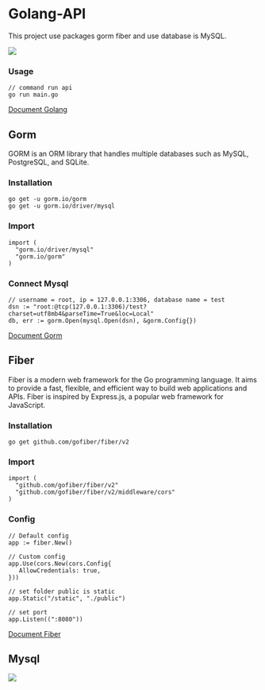 # Golang-API

This project use packages gorm fiber and use database is MySQL. 

![](https://drive.google.com/uc?id=11wXLcPIqGoljJuyVU2qwolvZscMTblVq)

### Usage
```golang
// command run api
go run main.go
```
[Document Golang](https://go.dev/doc/)

## Gorm
GORM is an ORM library that handles multiple databases such as MySQL, PostgreSQL, and SQLite.

### Installation
```golang
go get -u gorm.io/gorm
go get -u gorm.io/driver/mysql
```

### Import
```golang
import (
  "gorm.io/driver/mysql"
  "gorm.io/gorm"
)
```

### Connect Mysql
 ```golang
// username = root, ip = 127.0.0.1:3306, database name = test
dsn := "root:@tcp(127.0.0.1:3306)/test?charset=utf8mb4&parseTime=True&loc=Local"
db, err := gorm.Open(mysql.Open(dsn), &gorm.Config{})
```
[Document Gorm](https://gorm.io/docs/)

## Fiber
Fiber is a modern web framework for the Go programming language. It aims to provide a fast, flexible, and efficient way to build web applications and APIs. Fiber is inspired by Express.js, a popular web framework for JavaScript.

### Installation
```golang
go get github.com/gofiber/fiber/v2
```

### Import
```golang
import (
  "github.com/gofiber/fiber/v2"
  "github.com/gofiber/fiber/v2/middleware/cors"
)
```

### Config
 ```golang
// Default config
app := fiber.New()

// Custom config
app.Use(cors.New(cors.Config{
	AllowCredentials: true,
}))

// set folder public is static
app.Static("/static", "./public")

// set port
app.Listen((":8080"))
```
[Document Fiber](https://docs.gofiber.io/)

## Mysql
![](https://drive.google.com/uc?id=100mSkPFRLxovYDAHOUUSGVGaDkuUf0rN)

